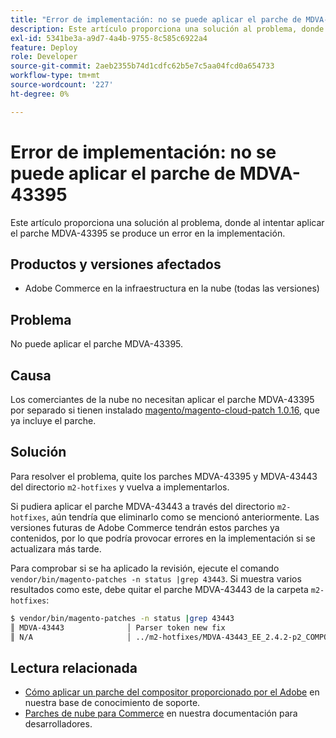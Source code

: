 ```yaml
---
title: "Error de implementación: no se puede aplicar el parche de MDVA-43395"
description: Este artículo proporciona una solución al problema, donde al intentar aplicar el parche MDVA-43395 se produce un error en la implementación.
exl-id: 5341be3a-a9d7-4a4b-9755-8c585c6922a4
feature: Deploy
role: Developer
source-git-commit: 2aeb2355b74d1cdfc62b5e7c5aa04fcd0a654733
workflow-type: tm+mt
source-wordcount: '227'
ht-degree: 0%

---
```


# Error de implementación: no se puede aplicar el parche de MDVA-43395

Este artículo proporciona una solución al problema, donde al intentar aplicar el parche MDVA-43395 se produce un error en la implementación.

## Productos y versiones afectados

* Adobe Commerce en la infraestructura en la nube (todas las versiones)

## Problema

No puede aplicar el parche MDVA-43395.

## Causa

Los comerciantes de la nube no necesitan aplicar el parche MDVA-43395 por separado si tienen instalado [magento/magento-cloud-patch 1.0.16](https://experienceleague.adobe.com/en/docs/commerce-cloud-service/user-guide/release-notes/cloud-patches#v1016), que ya incluye el parche.

## Solución

Para resolver el problema, quite los parches MDVA-43395 y MDVA-43443 del directorio `m2-hotfixes` y vuelva a implementarlos.

Si pudiera aplicar el parche MDVA-43443 a través del directorio `m2-hotfixes`, aún tendría que eliminarlo como se mencionó anteriormente. Las versiones futuras de Adobe Commerce tendrán estos parches ya contenidos, por lo que podría provocar errores en la implementación si se actualizara más tarde.

Para comprobar si se ha aplicado la revisión, ejecute el comando `vendor/bin/magento-patches -n status |grep 43443`.
Si muestra varios resultados como este, debe quitar el parche MDVA-43443 de la carpeta `m2-hotfixes`:

```bash
$ vendor/bin/magento-patches -n status |grep 43443
║ MDVA-43443              │ Parser token new fix                                         │ Other           │ Adobe Commerce Support │ Applied     │ Patch type: Required                                     ║
║ N/A                     │ ../m2-hotfixes/MDVA-43443_EE_2.4.2-p2_COMPOSER_v1.patch      │ Other           │ Local                  │ Applied     │ Patch type: Custom                                       ║
```

## Lectura relacionada

* [Cómo aplicar un parche del compositor proporcionado por el Adobe](/help/how-to/general/how-to-apply-a-composer-patch-provided-by-magento.md) en nuestra base de conocimiento de soporte.
* [Parches de nube para Commerce](https://experienceleague.adobe.com/en/docs/commerce-cloud-service/user-guide/release-notes/cloud-patches#v1016) en nuestra documentación para desarrolladores.
